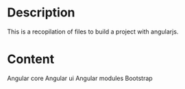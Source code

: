 Description
=========

This is a recopilation of files to build a project with angularjs.

Content
=========

Angular core
Angular ui
Angular modules
Bootstrap
